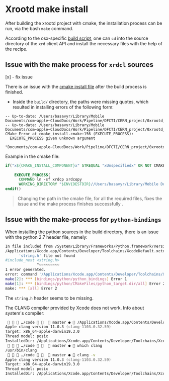 # Xrootd make install

After building the xrootd project with cmake, the installation process can be run, via the bash `make` command.

According to the osx-specific [build script](https://github.com/xrootd/xrootd/blob/master/.gitlab-ci.yml#L268-L279), one can `cd` into the source directory of the `xrd` client API and install the necessary files with the help of the recipe.

## Issue with the make process for `xrdcl` sources

[x] - fix issue

There is an issue with the [cmake install file](../../0xrootd_project/build/src/XrdCl/cmake_install.cmake) after the build process is finished.

* Inside the `build/` directory, the paths were missing quotes, which resulted in installing errors of the following form:

```text
-- Up-to-date: /Users/basavyr/Library/Mobile Documents/com~apple~CloudDocs/Work/Pipeline/DFCTI/CERN_project/0xrootd_project/tarball/xrootd/share/man/man1/xrdcp.1
-- Up-to-date: /Users/basavyr/Library/Mobile Documents/com~apple~CloudDocs/Work/Pipeline/DFCTI/CERN_project/0xrootd_project/tarball/xrootd/share/man/man1/xrdmapc.1
CMake Error at cmake_install.cmake:156 (EXECUTE_PROCESS):
  EXECUTE_PROCESS given unknown argument
  "Documents/com~apple~CloudDocs/Work/Pipeline/DFCTI/CERN_project/0xrootd_project/tarball/xrootd/share/man/man1".
```

Example in the cmake file:

```cmake
if("x${CMAKE_INSTALL_COMPONENT}x" STREQUAL "xUnspecifiedx" OR NOT CMAKE_INSTALL_COMPONENT)
  
    EXECUTE_PROCESS(
      COMMAND ln -sf xrdcp xrdcopy
      WORKING_DIRECTORY "$ENV{DESTDIR}//Users/basavyr/Library/Mobile Documents/com~apple~CloudDocs/Work/Pipeline/DFCTI/CERN_project/0xrootd_project/tarball/xrootd/bin ")    # <-------- the original file had no squiggles around the path
endif()
```

> Changing the path in the cmake file, for all the required files, fixes the issue and the make process finishes successfully .

## Issue with the make-process for `python-bindings`

When installing the python sources in the build directory, there is an issue with the python 2.7 header file, namely:

```bash
In file included from /System/Library/Frameworks/Python.framework/Versions/2.7/include/python2.7/Python.h:38:
/Applications/Xcode.app/Contents/Developer/Toolchains/XcodeDefault.xctoolchain/usr/bin/../include/c++/v1/string.h:60:15: fatal error:
      'string.h' file not found
#include_next <string.h>
              ^~~~~~~~~~
1 error generated.
error: command '/Applications/Xcode.app/Contents/Developer/Toolchains/XcodeDefault.xctoolchain/usr/bin/cc' failed with exit status 1
make[2]: *** [bindings/python/python_bindings] Error 1
make[1]: *** [bindings/python/CMakeFiles/python_target.dir/all] Error 2
make: *** [all] Error 2
```

The `string.h` header seems to be missing.

The CLANG compiler provided by Xcode does not work. Info about system's compiler:

```zsh
    …/code     master ●  /Applications/Xcode.app/Contents/Developer/Toolchains/XcodeDefault.xctoolchain/usr/bin/cc -v
Apple clang version 11.0.3 (clang-1103.0.32.59)
Target: x86_64-apple-darwin19.3.0
Thread model: posix
InstalledDir: /Applications/Xcode.app/Contents/Developer/Toolchains/XcodeDefault.xctoolchain/usr/bin
    …/code     master ●  which clang                                                              13/05/20 | 18:36    11.40G 
/usr/bin/clang
    …/code     master ●  clang -v                                                                 13/05/20 | 18:36    11.41G 
Apple clang version 11.0.3 (clang-1103.0.32.59)
Target: x86_64-apple-darwin19.3.0
Thread model: posix
InstalledDir: /Applications/Xcode.app/Contents/Developer/Toolchains/XcodeDefault.xctoolchain/usr/bin
```